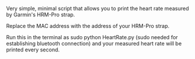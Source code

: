 Very simple, minimal script that allows you to print the heart rate measured by Garmin's HRM-Pro strap.

Replace the MAC address with the address of your HRM-Pro strap. 


Run this in the terminal as sudo python HeartRate.py (sudo needed for establishing bluetooth connection) and your measured heart rate will be printed every second.
